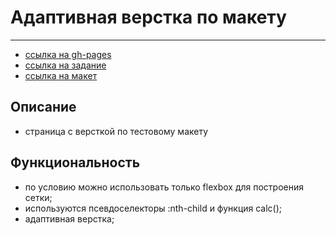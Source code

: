 # Адаптивная верстка по макету
***

- [ссылка на gh-pages](https://nikolaymishaev.github.io/test-task/)
- [ссылка на задание](https://disk.yandex.ru/i/kIWq4qsEPwyswA)
- [ссылка на макет](https://www.figma.com/file/uy85DPXU715pD16KkshYUZ/QSOFT.-Frontend-Junior-Test-Task?node-id=1642%3A866)

## Описание
- страница с версткой по тестовому макету

## Функциональность
- по условию можно использовать только flexbox для построения сетки;
- используются псевдоселекторы :nth-child и функция calc();
- адаптивная верстка;
